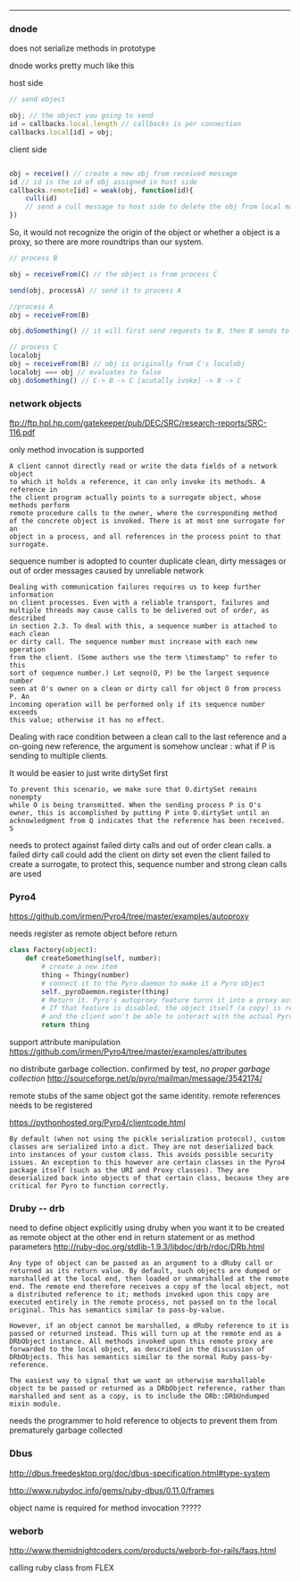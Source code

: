 ________

### dnode

does not serialize methods in prototype

dnode works pretty much like this

host side

```javascript
// send object 

obj; // the object you going to send
id = callbacks.local.length // callbacks is per connection
callbacks.local[id] = obj;

```

client side

```javascript

obj = receive() // create a new obj from received message
id // id is the id of obj assigned in host side
callbacks.remote[id] = weak(obj, function(id){
    cull(id)
    // send a cull message to host side to delete the obj from local map
})

```

So, it would not recognize the origin of the object or whether a object is a proxy, so there are more roundtrips than our system.



```javascript
// process B

obj = receiveFrom(C) // the object is from process C

send(obj, processA) // send it to process A

//process A
obj = receiveFrom(B)

obj.doSomething() // it will first send requests to B, then B sends to C, then C -> B -> A

// process C
localobj 
obj = receiveFrom(B) // obj is originally from C's localobj
localobj === obj // evaluates to false
obj.doSomething() // C-> B -> C [acutally ivoke] -> B -> C

```

### network objects

ftp://ftp.hpl.hp.com/gatekeeper/pub/DEC/SRC/research-reports/SRC-116.pdf

only method invocation is supported

```
A client cannot directly read or write the data fields of a network object
to which it holds a reference, it can only invoke its methods. A reference in
the client program actually points to a surrogate object, whose methods perform
remote procedure calls to the owner, where the corresponding method
of the concrete object is invoked. There is at most one surrogate for an
object in a process, and all references in the process point to that surrogate.
```

sequence number is adopted to counter duplicate clean, dirty messages or out of order messages caused by unreliable network

```
Dealing with communication failures requires us to keep further information
on client processes. Even with a reliable transport, failures and
multiple threads may cause calls to be delivered out of order, as described
in section 2.3. To deal with this, a sequence number is attached to each clean
or dirty call. The sequence number must increase with each new operation
from the client. (Some authors use the term \timestamp" to refer to this
sort of sequence number.) Let seqno(O, P) be the largest sequence number
seen at O's owner on a clean or dirty call for object O from process P. An
incoming operation will be performed only if its sequence number exceeds
this value; otherwise it has no effect.
```


Dealing with race condition between a clean call to the last reference and a on-going new reference, the argument is somehow unclear : what if P is sending to multiple clients.

It would be easier to just write dirtySet first

```
To prevent this scenario, we make sure that O.dirtySet remains nonempty
while O is being transmitted. When the sending process P is O's
owner, this is accomplished by putting P into O.dirtySet until an acknowledgment from Q indicates that the reference has been received. S
```

needs to protect against failed dirty calls and out of order clean calls.
a failed dirty call could add the client on dirty set even the client failed to create a surrogate, to protect this, sequence number and strong clean calls are used

### Pyro4
https://github.com/irmen/Pyro4/tree/master/examples/autoproxy

needs register as remote object before return
```python
class Factory(object):
    def createSomething(self, number):
        # create a new item
        thing = Thingy(number)
        # connect it to the Pyro daemon to make it a Pyro object
        self._pyroDaemon.register(thing)
        # Return it. Pyro's autoproxy feature turns it into a proxy automatically.
        # If that feature is disabled, the object itself (a copy) is returned,
        # and the client won't be able to interact with the actual Pyro object here.
        return thing
```


support attribute manipulation
https://github.com/irmen/Pyro4/tree/master/examples/attributes

no distribute garbage collection. confirmed by test, *no proper garbage collection*
http://sourceforge.net/p/pyro/mailman/message/3542174/

remote stubs of the same object got the same identity. remote references needs to be registered

https://pythonhosted.org/Pyro4/clientcode.html
```
By default (when not using the pickle serialization protocol), custom classes are serialized into a dict. They are not deserialized back into instances of your custom class. This avoids possible security issues. An exception to this however are certain classes in the Pyro4 package itself (such as the URI and Proxy classes). They are deserialized back into objects of that certain class, because they are critical for Pyro to function correctly.
```


### Druby -- drb

need to define object explicitly using druby when you want it to be created as remote object at the other end in return statement or as method parameters
http://ruby-doc.org/stdlib-1.9.3/libdoc/drb/rdoc/DRb.html
```
Any type of object can be passed as an argument to a dRuby call or returned as its return value. By default, such objects are dumped or marshalled at the local end, then loaded or unmarshalled at the remote end. The remote end therefore receives a copy of the local object, not a distributed reference to it; methods invoked upon this copy are executed entirely in the remote process, not passed on to the local original. This has semantics similar to pass-by-value.

However, if an object cannot be marshalled, a dRuby reference to it is passed or returned instead. This will turn up at the remote end as a DRbObject instance. All methods invoked upon this remote proxy are forwarded to the local object, as described in the discussion of DRbObjects. This has semantics similar to the normal Ruby pass-by-reference.

The easiest way to signal that we want an otherwise marshallable object to be passed or returned as a DRbObject reference, rather than marshalled and sent as a copy, is to include the DRb::DRbUndumped mixin module.
```

needs the programmer to hold reference to objects to prevent them from prematurely garbage collected


### Dbus

http://dbus.freedesktop.org/doc/dbus-specification.html#type-system

http://www.rubydoc.info/gems/ruby-dbus/0.11.0/frames

object name is required for method invocation ?????


### weborb

http://www.themidnightcoders.com/products/weborb-for-rails/faqs.html

calling ruby class from FLEX




